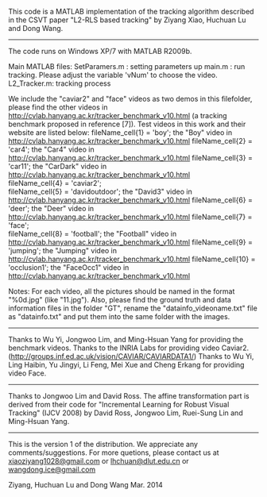 This code is a MATLAB implementation of the tracking algorithm described in the CSVT paper "L2-RLS based tracking" by Ziyang Xiao, Huchuan Lu and Dong Wang.


***********************************************************************
The code runs on Windows XP/7 with MATLAB R2009b.

Main MATLAB files:
  SetParamers.m : setting parameters up
  main.m : run tracking. Please adjust the variable 'vNum' to choose the video.
  L2_Tracker.m: tracking process
  

We include the  "caviar2" and "face" videos as two demos in this filefolder, please find the other videos in http://cvlab.hanyang.ac.kr/tracker_benchmark_v10.html (a tracking benchmark proposed in reference [7]).
Test videos in this work and their website are listed below:
fileName_cell{1} = 'boy';  the "Boy" video in  http://cvlab.hanyang.ac.kr/tracker_benchmark_v10.html
fileName_cell{2} = 'car4';  the "Car4" video in http://cvlab.hanyang.ac.kr/tracker_benchmark_v10.html
fileName_cell{3} = 'car11';  the "CarDark" video in  http://cvlab.hanyang.ac.kr/tracker_benchmark_v10.html  
fileName_cell{4} = 'caviar2';     
fileName_cell{5} = 'davidoutdoor'; the "David3" video in http://cvlab.hanyang.ac.kr/tracker_benchmark_v10.html
fileName_cell{6} = 'deer';  the "Deer" video in http://cvlab.hanyang.ac.kr/tracker_benchmark_v10.html
fileName_cell{7} = 'face';       
fileName_cell{8} = 'football'; the "Football" video in http://cvlab.hanyang.ac.kr/tracker_benchmark_v10.html
fileName_cell{9} = 'jumping'; the "Jumping" video in http://cvlab.hanyang.ac.kr/tracker_benchmark_v10.html
fileName_cell{10} = 'occlusion1'; the "FaceOcc1" video in http://cvlab.hanyang.ac.kr/tracker_benchmark_v10.html

Notes:
For each video, all the pictures should be named in the format "%0d.jpg" (like "11.jpg").
Also, please find the ground truth and data information files in the folder "GT", rename the "datainfo_videoname.txt" file as "datainfo.txt" and put them into the same folder with the images.

***********************************************************************
Thanks to Wu Yi, Jongwoo Lim, and Ming-Hsuan Yang for providing the benchmark videos. 
Thanks to the INRIA Labs for providing video Caviar2. (http://groups.inf.ed.ac.uk/vision/CAVIAR/CAVIARDATA1/)
Thanks to Wu Yi, Ling Haibin, Yu Jingyi, Li Feng, Mei Xue and Cheng Erkang for providing video Face.

***********************************************************************
Thanks to Jongwoo Lim and David Ross. The affine transformation part is derived from their code for "Incremental Learning for Robust Visual Tracking" (IJCV 2008) by David Ross, Jongwoo Lim, Ruei-Sung Lin and Ming-Hsuan Yang.


***********************************************************************
This is the version 1 of the distribution. We appreciate any comments/suggestions. For more quetions, please contact us at xiaoziyang1028@gmail.com or lhchuan@dlut.edu.cn or wangdong.ice@gmail.com
	
Ziyang, Huchuan Lu and Dong Wang 
Mar. 2014
